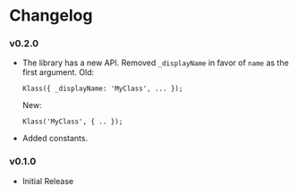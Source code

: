 # Changelog

### v0.2.0
- The library has a new API. Removed `_displayName` in favor of `name` as the first argument.
  Old:
  ```
  Klass({ _displayName: 'MyClass', ... });
  ```

  New:
  ```ks
  Klass('MyClass', { .. });
  ```
- Added constants.

### v0.1.0

- Initial Release
